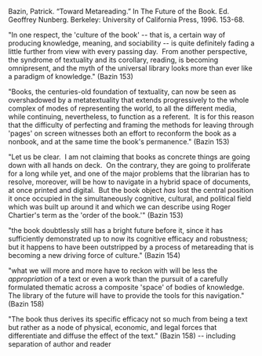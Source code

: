 Bazin, Patrick. “Toward Metareading.” In The Future of the Book. Ed. Geoffrey Nunberg. Berkeley: University of California Press, 1996. 153-68.


"In one respect, the 'culture of the book' -- that is, a certain way of producing knowledge, meaning, and sociability -- is quite definitely fading a little further from view with every passing day.  From another perspective, the syndrome of textuality and its corollary, reading, is becoming omnipresent, and the myth of the universal library looks more than ever like a paradigm of knowledge." (Bazin 153)

"Books, the centuries-old foundation of textuality, can now be seen as overshadowed by a metatextuality that extends progressively to the whole complex of modes of representing the world, to all the different media, while continuing, nevertheless, to function as a referent.  It is for this reason that the difficulty of perfecting and framing the methods for leaving through 'pages' on screen witnesses both an effort to reconform the book as a nonbook, and at the same time the book's permanence." (Bazin 153)

"Let us be clear.  I am not claiming that books as concrete things are going down with all hands on deck.  On the contrary, they are going to proliferate for a long while yet, and one of the major problems that the librarian has to resolve, moreover, will be how to navigate in a hybrid space of documents, at once printed and digital.  But the book object *has* lost the central position it once occupied in the simultaneously cognitive, cultural, and political field which was built up around it and which we can describe using Roger Chartier's term as the 'order of the book.'" (Bazin 153)

"the book doubtlessly still has a bright future before it, since it has sufficiently demonstrated up to now its cognitive efficacy and robustness; but it happens to have been outstripped by a process of metareading that is becoming a new driving force of culture." (Bazin 154)

"what we will more and more have to reckon with will be less the *appropriation* of a text or even a work than the pursuit of a carefully formulated thematic across a composite 'space' of bodies of knowledge.  The library of the future will have to provide the tools for this navigation." (Bazin 158)

"The book thus derives its specific efficacy not so much from being a text but rather as a node of physical, economic, and legal forces that differentiate and diffuse the effect of the text." (Bazin 158) -- including separation of author and reader
